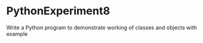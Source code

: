 # PythonExperiment8
Write a Python program to demonstrate working of classes and objects with example
